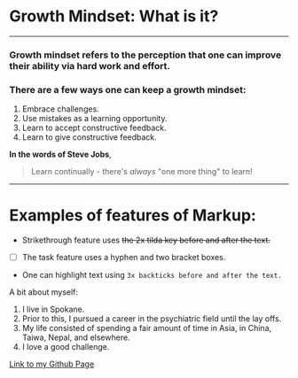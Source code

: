 # **Growth Mindset: What is it?**
---
### Growth mindset refers to the perception that one can improve their ability via hard work and effort.

### There are a few ways one can keep a growth mindset:
1. Embrace challenges.
2. Use mistakes as a learning opportunity.
3. Learn to accept constructive feedback.
4. Learn to give constructive feedback.

**In the words of Steve Jobs**, 
> Learn continually - there's *always* "one more thing" to learn!

---

# Examples of features of Markup:

- Strikethrough feature uses ~~the 2x tilda key before and after the text.~~
- [ ] The task feature uses a hyphen and two bracket boxes.
-  One can highlight text using ```3x backticks before and after the text.```

A bit about myself:

1. I live in Spokane.
2. Prior to this, I pursued a career in the psychiatric field until the lay offs.
3. My life consisted of spending a fair amount of time in Asia, in China, Taiwa, Nepal, and elsewhere.
4. I love a good challenge.

  [Link to my Github Page](https://github.com/tomgtaylor)
